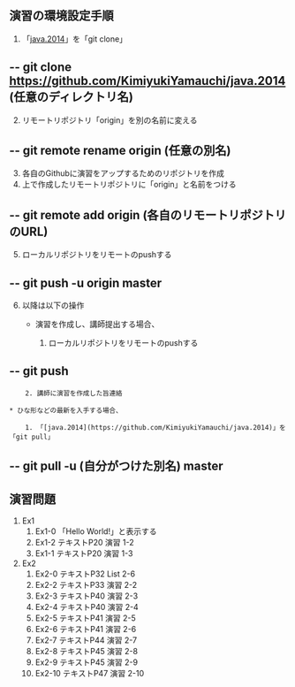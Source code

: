 ## 演習の環境設定手順

1. 「[java.2014](https://github.com/KimiyukiYamauchi/java.2014)」を「git clone」

--
git clone https://github.com/KimiyukiYamauchi/java.2014 (任意のディレクトリ名)
--

2. リモートリポジトリ「origin」を別の名前に変える

--
git remote rename origin  (任意の別名)
--

3. 各自のGithubに演習をアップするためのリポジトリを作成
4. 上で作成したリモートリポジトリに「origin」と名前をつける

--
git remote add origin  (各自のリモートリポジトリのURL)
--

5. ローカルリポジトリをリモートのpushする

--
git push -u origin master
--

6. 以降は以下の操作

	* 演習を作成し、講師提出する場合、

		1. ローカルリポジトリをリモートのpushする 

--
git push
--

		2. 講師に演習を作成した旨連絡

	* ひな形などの最新を入手する場合、

		1. 「[java.2014](https://github.com/KimiyukiYamauchi/java.2014)」を「git pull」

--
git pull -u (自分がつけた別名) master
--

## 演習問題

1. Ex1
	1. Ex1-0
		「Hello World!」と表示する
	2. Ex1-2
		テキストP20 演習 1-2
	3. Ex1-1
		テキストP20 演習 1-3
2. Ex2
	1. Ex2-0
		テキストP32 List 2-6
	2. Ex2-2
		テキストP33 演習 2-2
	3. Ex2-3
		テキストP40 演習 2-3
	4. Ex2-4
		テキストP40 演習 2-4
	5. Ex2-5
		テキストP41 演習 2-5
	6. Ex2-6
		テキストP41 演習 2-6
	7. Ex2-7
		テキストP44 演習 2-7
	8. Ex2-8
		テキストP45 演習 2-8
	9. Ex2-9
		テキストP45 演習 2-9
	10. Ex2-10
		テキストP47 演習 2-10
